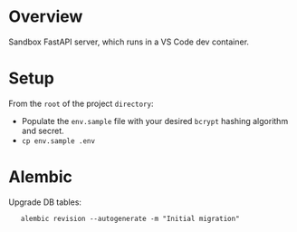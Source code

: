 # Overview

Sandbox FastAPI server, which runs in a VS Code dev container.

# Setup

From the `root` of the project `directory`: 
- Populate the `env.sample` file with your desired `bcrypt` hashing algorithm and secret.
- `cp env.sample .env`

# Alembic
Upgrade DB tables:
```
   alembic revision --autogenerate -m "Initial migration"
```